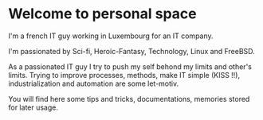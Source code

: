 # Welcome to personal space

I'm a french IT guy working in Luxembourg for an IT company.

I'm passionated by Sci-fi, Heroic-Fantasy, Technology, Linux and FreeBSD.

As a passionated IT guy I try to push my self behond my limits and other's limits.
Trying to improve processes, methods, make IT simple (KISS !!), industrialization and automation are some let-motiv.

You will find here some tips and tricks, documentations, memories stored for later usage.

